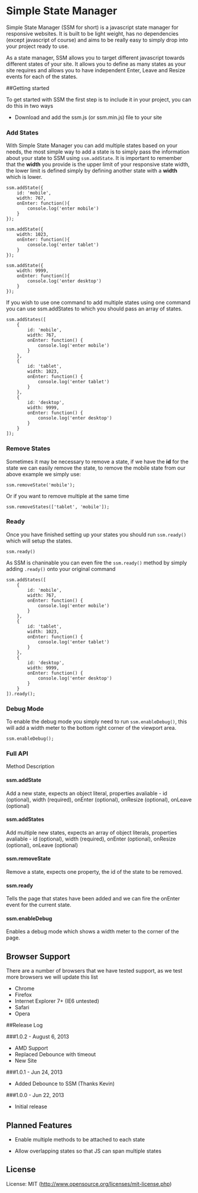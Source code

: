 # Simple State Manager

Simple State Manager (SSM for short) is a javascript state manager for responsive websites. It is built to be light weight, has no dependencies (except javascript of course) and aims to be really easy to simply drop into your project ready to use.

As a state manager, SSM allows you to target different javascript towards different states of your site. It allows you to define as many states as your site requires and allows you to have independent Enter, Leave and Resize events for each of the states.

##Getting started

To get started with SSM the first step is to include it in your project, you can do this in two ways

* Download and add the ssm.js (or ssm.min.js) file to your site

### Add States

With Simple State Manager you can add multiple states based on your needs, the
most simple way to add a state is to simply pass the information about your
state to SSM using `ssm.addState`. It is important to remember that the
**width** you provide is the upper limit of your responsive state width, the
lower limit is defined simply by defining another state with a **width** which
is lower.



    ssm.addState({
        id: 'mobile',
        width: 767,
        onEnter: function(){
            console.log('enter mobile')
        }
    });

    ssm.addState({
        width: 1023,
        onEnter: function(){
            console.log('enter tablet')
        }
    });

    ssm.addState({
        width: 9999,
        onEnter: function(){
            console.log('enter desktop')
        }
    });


If you wish to use one command to add multiple states using one command you
can use ssm.addStates to which you should pass an array of states.



    ssm.addStates([
        {
            id: 'mobile',
            width: 767,
            onEnter: function() {
                console.log('enter mobile')
            }
        },
        {
            id: 'tablet',
            width: 1023,
            onEnter: function() {
                console.log('enter tablet')
            }
        },
        {
            id: 'desktop',
            width: 9999,
            onEnter: function() {
                console.log('enter desktop')
            }
        }
    ]);


### Remove States

Sometimes it may be necessary to remove a state, if we have the **id** for the
state we can easily remove the state, to remove the mobile state from our
above example we simply use:



    ssm.removeState('mobile');



Or if you want to remove multiple at the same time

    ssm.removeStates(['tablet', 'mobile']);



### Ready

Once you have finished setting up your states you should run `ssm.ready()`
which will setup the states.



    ssm.ready()


As SSM is chaninable you can even fire the `ssm.ready()` method by simply
adding `.ready()` onto your original command



    ssm.addStates([
        {
            id: 'mobile',
            width: 767,
            onEnter: function() {
                console.log('enter mobile')
            }
        },
        {
            id: 'tablet',
            width: 1023,
            onEnter: function() {
                console.log('enter tablet')
            }
        },
        {
            id: 'desktop',
            width: 9999,
            onEnter: function() {
                console.log('enter desktop')
            }
        }
    ]).ready();


### Debug Mode

To enable the debug mode you simply need to run `ssm.enableDebug()`, this will
add a width meter to the bottom right corner of the viewport area.



    ssm.enableDebug();


### Full API

Method Description

#### ssm.addState

Add a new state, expects an object literal, properties avaliable - id
(optional), width (required), onEnter (optional), onResize (optional), onLeave
(optional)

#### ssm.addStates

Add multiple new states, expects an array of object literals, properties
avaliable - id (optional), width (required), onEnter (optional), onResize
(optional), onLeave (optional)

#### ssm.removeState

Remove a state, expects one property, the id of the state to be removed.

#### ssm.ready

Tells the page that states have been added and we can fire the onEnter event
for the current state.

#### ssm.enableDebug

Enables a debug mode which shows a width meter to the corner of the page.

## Browser Support

There are a number of browsers that we have tested support, as we test more
browsers we will update this list

  * Chrome
  * Firefox
  * Internet Explorer 7+ (IE6 untested)
  * Safari
  * Opera

##Release Log

###1.0.2 - August 6, 2013
* AMD Support
* Replaced Debounce with timeout
* New Site

###1.0.1 - Jun 24, 2013
* Added Debounce to SSM (Thanks Kevin)

###1.0.0 - Jun 22, 2013
* Initial release

## Planned Features

* Enable multiple methods to be attached to each state

* Allow overlapping states so that JS can span multiple states

## License

License: MIT (http://www.opensource.org/licenses/mit-license.php)
